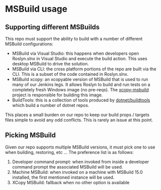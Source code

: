 # MSBuild usage

## Supporting different MSBuilds

This repo must support the ability to build with a number of different MSBuild configurations:

- MSBuild via Visual Studio: this happens when developers open Roslyn.slnx in Visual Studio and execute the build action.  This uses desktop MSBuild to drive the solution. 
- MSBuild via CLI: the cross platform portions of the repo are built via the CLI.  This is a subset of the code contained in Roslyn.slnx. 
- MSBuild xcopy: an xcopyable version of MSBuild that is used to run many of our Jenkins legs.  It allows Roslyn to build and run tests on a completely fresh Windows image (no pre-reqs).  The [xcopy-msbuild](https://github.com/jaredpar/xcopy-msbuild) project is responsible for building this image. 
- BuildTools: this is a collection of tools produced by [dotnet/buildtools](https://github.com/dotnet/buildtools) which build a number of dotnet repos. 

This places a small burden on our repo to keep our build props / targets files simple to avoid any odd conflicts.  This is rarely an issue at this point.

## Picking MSBuild

Given our repo supports multiple MSBuild versions, it must pick one to use when building, restoring, etc ...  The preference list is as follows:

1. Developer command prompt: when invoked from inside a developer command prompt the associated MSBuild will be used. 
1. Machine MSBuild: when invoked on a machine with MSBuild 15.0 installed, the first mentioned instance will be used. 
1. XCopy MSBuild: fallback when no other option is available
